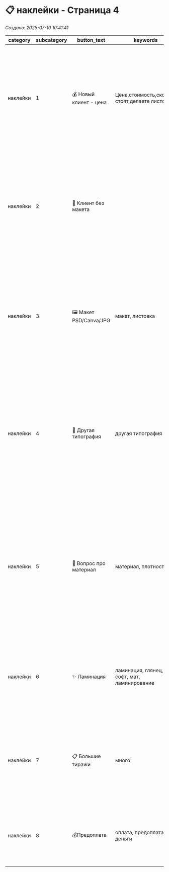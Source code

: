 # 📋 наклейки - Страница 4

*Создано: 2025-07-10 10:41:41*

| category | subcategory | button_text | keywords | answer_ukr | answer_rus | sort_order |
| --- | --- | --- | --- | --- | --- | --- |
| наклейки | 1 | 💰 Новый клиент - цена | Цена,стоимость,сколько стоят,делаете листовки | ✅ Звісно! Друкуємо наліпки на якісних матеріалах.<br>📄 Паперова самоклейка або 🌟 плівка (біла матова/прозора).<br>💰 Прямокутні 90*50мм від 220 грн за 100 шт ⚡ 1-2 дні<br>💰 Фігурні від 242 грн за 100 шт ⚡ 2-3 дні.<br><br>❓ Чи маєте готовий для друку макет? | ✅ Конечно! Печатаем наклейки на качественных материалах.<br>📄 Бумажная самоклейка или 🌟 пленка (белая матовая/прозрачная).<br>💰 Прямоугольные 90х50мм от 220 грн за 100 шт ⚡ 1-2 дня<br>💰 Фигурные от 242 грн за 100 шт ⚡ 2-3 дня<br><br>❓ Есть ли у вас макет, готовый к печати? | 1 |
| наклейки | 2 | 🎨 Клиент без макета |  | Створюємо професійні стильні макети наклейок: доопрацювання готового — близько 200 грн, з нуля — від 400 грн.<br>Макет залишається у вас назавжди, оплачується тільки при першому замовленні!<br>У PDF, CDR, AI, EPS — професійно, не як у Canva.<br><br>Портфоліо: https://t.me/druk_portfolio | Создаем профессиональные стильные макеты наклеек: доработка готового — около 200 грн, с нуля — от 400 грн.<br>Макет остается у вас навсегда, оплачивается только при первом заказе!<br>В PDF, CDR, AI, EPS — профессионально, не как в Canva.<br><br>Портфолио: https://t.me/druk_portfolio | 2 |
| наклейки | 3 | 🖼️ Макет PSD/Canva/JPG | макет, листовка | Відмінно, що макет є!<br>PSD, Canva та Figma — класні програми для своїх завдань, але для першокласного друку наклейок ми використовуємо 🎯 векторні формати — вони дають ідеальну якість при друці та точне вирізання фігурних форм.<br><br>Переведемо ваш макет у професійний PDF/AI від 💰 200 грн, зберігши всі деталі. | Отлично, что макет есть!<br>PSD, Canva и Figma — классные программы для своих задач, но для первоклассной печати наклеек мы используем 🎯 векторные форматы — они дают идеальное качество при печати и точную резку фигурных форм.<br><br>Переведем ваш макет в профессиональный PDF/AI от 💰 200 грн, сохранив все детали. | 3 |
| наклейки | 4 | 🏢 Другая типография | другая типография | Розуміємо, і це чудово! Ми дуже цінуємо роботу колег.<br>Просто у нас такий підхід — ми відповідаємо за підсумкову якість наклейок на 100%, тому віддаємо перевагу векторним файлам.<br>Особливо важливо для фігурних наклейок — потрібна точність контурів для якісного вирізання.<br>Переведемо у вектор від 💰 250 грн — і результат буде бездоганним. | Понимаем, и это здорово! Мы очень ценим работу коллег.<br>Просто у нас такой подход — мы отвечаем за итоговое качество наклеек на 100%, поэтому предпочитаем векторные исходники.<br>Особенно важно для фигурных наклеек — нужна точность контуров для качественной резки.<br>Переведем в вектор от 💰 250 грн — и результат будет безупречным. | 4 |
| наклейки | 5 | 📄 Вопрос про материал | материал, плотность | 📄 Друкуємо на двох типах матеріалів:<br>🗞️ Самоклеючий папір — економний варіант, підходить для використання в приміщенні. Є варіант із посиленим клеєм, підходить для складних поверхонь і низьких температур.<br>🌟 Плівка — біла матова або прозора, стійка до вологи та УФ-випромінювання, для зовнішнього використання.<br>Для довготривалого застосування рекомендуємо плівку з ламінацією. | 📄 Печатаем на двух типах материалов:<br>🗞️ Бумажная самоклейка — экономичный вариант, подходит для внутреннего использования. Есть вариант с усиленным клеем, подходит для проблемных материалов и низких температурах.<br>🌟 Пленка — белая матовая или прозрачная, стойкая к влаге и УФ, для наружного использования<br>Для долговременного использования рекомендуем пленку с ламинацией. | 5 |
| наклейки | 6 | ✨ Ламинация | ламинация, глянец, софт, мат, ламинирование | Ламінація доступна для всіх типів наклейок!<br>✨ 4 види: глянець, мат, софт тач, anti-scuff.<br>Особливо рекомендуємо для наклейок, які часто доторкаються — це робить їх стійкими до стирання та забруднень, а також надає преміальний вигляд. | Ламинация доступна для всех типов наклеек!<br>✨ 4 вида: глянец, мат, софт тач, anti-scuff.<br>Особенно рекомендуем для наклеек, к которым часто прикасаются — это делает их стойкими к истиранию и загрязнениям, а также придает премиальный вид. | 6 |
| наклейки | 7 | 📋 Большие тиражи | много | Чудово! Великі тиражі наклейок — наша сила.<br>Квадратні 40х40мм: 5000 шт — від 2770 грн, 10000 шт — від 5185 грн.<br>Круглі 40мм діаметром: 5000 шт — від 3330 грн, 10000 шт — від 6230 грн.<br>Розкажіть точний тираж і форму — порахуємо найкращу ціну!         | Отлично! Большие тиражи наклеек — наша сила.<br>Квадратные 40х40: 5000 шт — от 2770 грн, 10000 шт — от 5185 грн.<br>Круглые 40мм диаметр: 5000 шт — от 3330 грн, 10000 шт — от 6230 грн.<br>Расскажите точный тираж и форму — посчитаем лучшую цену! | 7 |
| наклейки | 8 | 💰Предоплата | оплата, предоплата, деньги | 💳 Працюємо за передоплатою - це чесно і прозоро.<br>🤝 Такий підхід дає нам змогу використовувати перевірені матеріали та відповідати за результат. | 💳 Работаем по предоплате — это честно и прозрачно.<br>🤝 Такой подход позволяет нам использовать проверенные материалы и отвечать за результат. | 8 |
